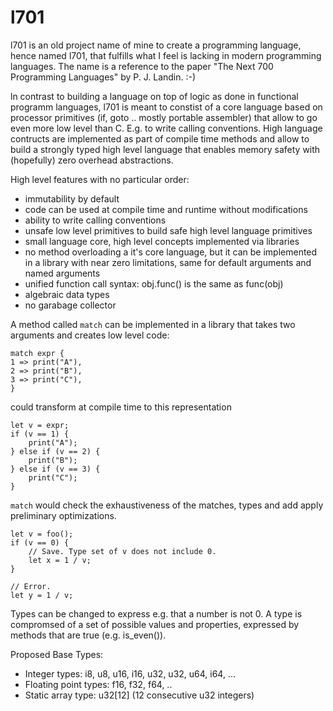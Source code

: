 # l701

l701 is an old project name of mine to create a programming language, hence named l701, that fulfills what I feel is lacking in modern programming languages.
The name is a reference to the paper "The Next 700 Programming Languages" by P. J. Landin. :-)

ln contrast to building a language on top of logic as done in functional programm languages,
l701 is meant to constist of a core language based on processor primitives (if, goto .. mostly portable assembler) that allow to go even more low level than C. E.g. to write calling conventions.
High language contructs are implemented as part of compile time methods and allow to build a strongly typed high level language that enables memory safety with (hopefully) zero overhead abstractions.

High level features with no particular order:

- immutability by default
- code can be used at compile time and runtime without modifications
- ability to write calling conventions
- unsafe low level primitives to build safe high level language primitives
- small language core, high level concepts implemented via libraries
- no method overloading a it's core language, but it can be implemented in a library with near zero limitations, same for default arguments and named arguments
- unified function call syntax: obj.func() is the same as func(obj)
- algebraic data types
- no garabage collector

A method called `match` can be implemented in a library that takes two arguments and creates low level code:
```
match expr {
1 => print("A"),
2 => print("B"),
3 => print("C"),
}
```
could transform at compile time to this representation
```
let v = expr;
if (v == 1) {
	print("A");
} else if (v == 2) {
	print("B");
} else if (v == 3) {
	print("C");
}
```

`match` would check the exhaustiveness of the matches, types and add apply preliminary optimizations.

```
let v = foo();
if (v == 0) {
	// Save. Type set of v does not include 0. 
	let x = 1 / v;
}

// Error.
let y = 1 / v;
```
Types can be changed to express e.g. that a number is not 0.
A type is compromsed of a set of possible values and properties, expressed by methods that are true (e.g. is_even()).


Proposed Base Types:
* Integer types: i8, u8, u16, i16, u32, u32, u64, i64, ...
* Floating point types: f16, f32, f64, ..
* Static array type: u32[12] (12 consecutive u32 integers)
